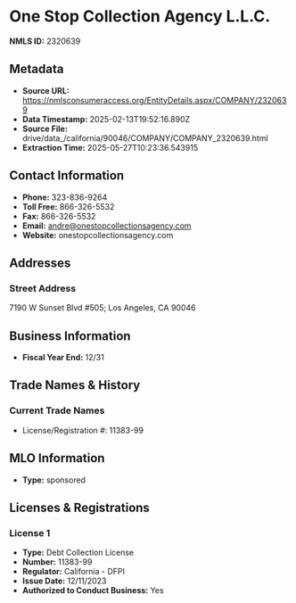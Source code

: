 # One Stop Collection Agency L.L.C.

**NMLS ID:** 2320639

## Metadata
- **Source URL:** https://nmlsconsumeraccess.org/EntityDetails.aspx/COMPANY/2320639
- **Data Timestamp:** 2025-02-13T19:52:16.890Z
- **Source File:** drive/data_/california/90046/COMPANY/COMPANY_2320639.html
- **Extraction Time:** 2025-05-27T10:23:36.543915

## Contact Information
- **Phone:** 323-836-9264
- **Toll Free:** 866-326-5532
- **Fax:** 866-326-5532
- **Email:** andre@onestopcollectionsagency.com
- **Website:** onestopcollectionsagency.com

## Addresses
### Street Address
7190 W Sunset Blvd #505; Los Angeles, CA 90046

## Business Information
- **Fiscal Year End:** 12/31

## Trade Names & History
### Current Trade Names
- License/Registration #: 11383-99

## MLO Information
- **Type:** sponsored

## Licenses & Registrations

### License 1
- **Type:** Debt Collection License
- **Number:** 11383-99
- **Regulator:** California - DFPI
- **Issue Date:** 12/11/2023
- **Authorized to Conduct Business:** Yes
